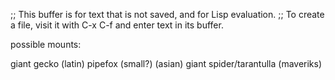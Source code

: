 ;; This buffer is for text that is not saved, and for Lisp evaluation.
;; To create a file, visit it with C-x C-f and enter text in its buffer.

possible mounts:

giant gecko (latin)
pipefox (small?) (asian)
giant spider/tarantulla (maveriks)

